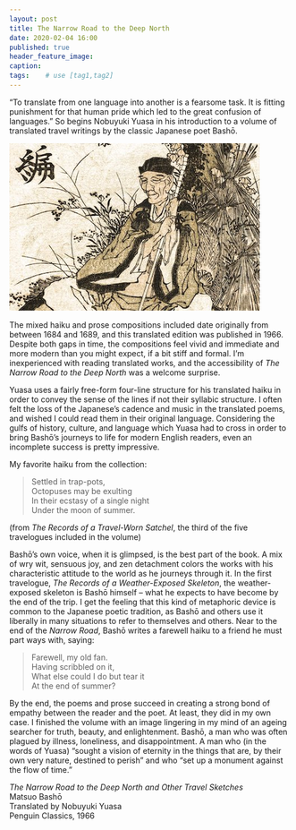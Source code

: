 ```yaml
---
layout: post
title: The Narrow Road to the Deep North
date: 2020-02-04 16:00
published: true
header_feature_image:
caption:
tags:    # use [tag1,tag2]
---
```


“To translate from one language into another is a fearsome task. It is fitting punishment for that human pride which led to the great confusion of languages.”  So begins Nobuyuki Yuasa in his introduction to a volume of translated travel writings by the classic Japanese poet Bashō.

[![Basho](/_uploads/basho.jpg)](/_uploads/basho.jpg)

The mixed haiku and prose compositions included date originally from between 1684 and 1689, and this translated edition was published in 1966.  Despite both gaps in time, the compositions feel vivid and immediate and more modern than you might expect, if a bit stiff and formal.  I’m inexperienced with reading translated works, and the accessibility of _The Narrow Road to the Deep North_ was a welcome surprise.  

Yuasa uses a fairly free-form four-line structure for his translated haiku in order to convey the sense of the lines if not their syllabic structure.  I often felt the loss of the Japanese’s cadence and music in the translated poems, and wished I could read them in their original language.  Considering the gulfs of history, culture, and language which Yuasa had to cross in order to bring Bashō’s journeys to life for modern English readers, even an incomplete success is pretty impressive.

My favorite haiku from the collection:

>Settled in trap-pots,  
Octopuses may be exulting  
In their ecstasy of a single night  
Under the moon of summer.

(from _The Records of a Travel-Worn Satchel_, the third of the five travelogues included in the volume)

Bashō’s own voice, when it is glimpsed, is the best part of the book.  A mix of wry wit, sensuous joy, and zen detachment colors the works with his characteristic attitude to the world as he journeys through it.  In the first travelogue, _The Records of a Weather-Exposed Skeleton_, the weather-exposed skeleton is Bashō himself – what he expects to have become by the end of the trip.  I get the feeling that this kind of metaphoric device is common to the Japanese poetic tradition, as Bashō and others use it liberally in many situations to refer to themselves and others.  Near to the end of the _Narrow Road_, Bashō writes a farewell haiku to a friend he must part ways with, saying:

>Farewell, my old fan.  
Having scribbled on it,  
What else could I do but tear it  
At the end of summer?

By the end, the poems and prose succeed in creating a strong bond of empathy between the reader and the poet.  At least, they did in my own case.  I finished the volume with an image lingering in my mind of an ageing searcher for truth, beauty, and enlightenment.  Bashō, a man who was often plagued by illness, loneliness, and disappointment.  A man who (in the words of Yuasa) “sought a vision of eternity in the things that are, by their own very nature, destined to perish” and who “set up a monument against the flow of time.”

_The Narrow Road to the Deep North and Other Travel Sketches_  
Matsuo Bashō  
Translated by Nobuyuki Yuasa  
Penguin Classics, 1966
